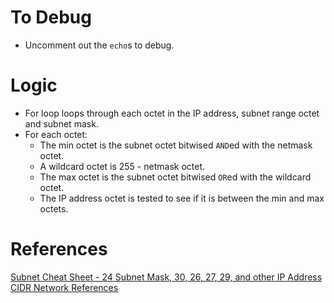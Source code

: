 # To Debug
* Uncomment out the `echo`s to debug.


# Logic
* For loop loops through each octet in the IP address, subnet range octet and subnet mask.
* For each octet:
    * The min octet is the subnet octet bitwised `AND`ed with the netmask octet.
    * A wildcard octet is 255 - netmask octet.
    * The max octet is the subnet octet bitwised `OR`ed with the wildcard octet.
    * The IP address octet is tested to see if it is between the min and max octets.

# References

[Subnet Cheat Sheet - 24 Subnet Mask, 30, 26, 27, 29, and other IP Address CIDR Network References](https://www.freecodecamp.org/news/subnet-cheat-sheet-24-subnet-mask-30-26-27-29-and-other-ip-address-cidr-network-references/)